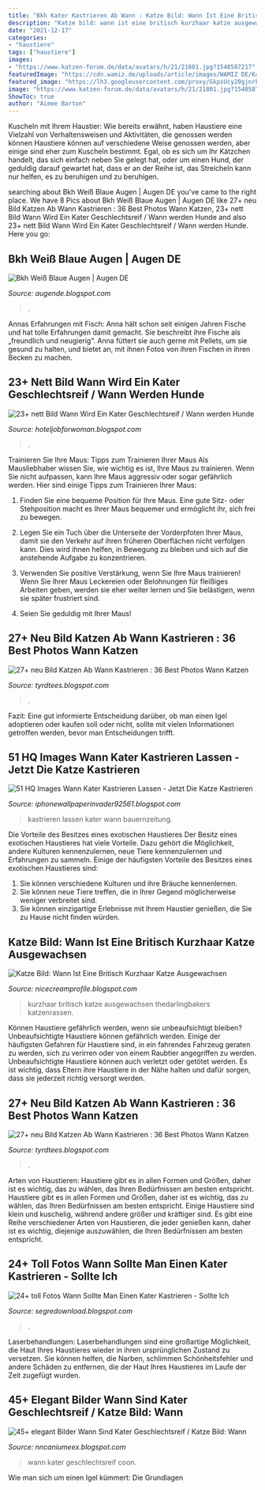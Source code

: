 ```yaml
---
title: "Bkh Kater Kastrieren Ab Wann : Katze Bild: Wann Ist Eine Britisch Kurzhaar Katze Ausgewachsen"
description: "Katze bild: wann ist eine britisch kurzhaar katze ausgewachsen"
date: "2021-12-17"
categories:
- "haustiere"
tags: ["haustiere"]
images:
- "https://www.katzen-forum.de/data/avatars/h/21/21801.jpg?1540587217"
featuredImage: "https://cdn.wamiz.de/uploads/article/images/WAMIZ DE/Katzen kämpfen breit.jpg"
featured_image: "https://lh3.googleusercontent.com/proxy/GkpsUcy20gjnrLck-zArhzclGv7WwDP5hJLHxXKuzA8Jw3Hw_kRI8eg3KCXv_JMl0FHXbXT2MOiOB1tuQimzetQHzTgkDFooYGY9_NrWwkbigE1QaX-tond0r6UExHaRZn5io3LZRI4x5h5UUgFK=w1200-h630-p-k-no-nu"
image: "https://www.katzen-forum.de/data/avatars/h/21/21801.jpg?1540587217"
ShowToc: true
author: "Aimee Barton"
---
```



Kuscheln mit Ihrem Haustier: Wie bereits erwähnt, haben Haustiere eine Vielzahl von Verhaltensweisen und Aktivitäten, die genossen werden können
Haustiere können auf verschiedene Weise genossen werden, aber einige sind eher zum Kuscheln bestimmt. Egal, ob es sich um Ihr Kätzchen handelt, das sich einfach neben Sie gelegt hat, oder um einen Hund, der geduldig darauf gewartet hat, dass er an der Reihe ist, das Streicheln kann nur helfen, es zu beruhigen und zu beruhigen.

	

		
searching about Bkh Weiß Blaue Augen | Augen DE you've came to the right place. We have 8 Pics about Bkh Weiß Blaue Augen | Augen DE like 27+ neu Bild Katzen Ab Wann Kastrieren : 36 Best Photos Wann Katzen, 23+ nett Bild Wann Wird Ein Kater Geschlechtsreif / Wann werden Hunde and also 23+ nett Bild Wann Wird Ein Kater Geschlechtsreif / Wann werden Hunde. Here you go:
		
    
## Bkh Weiß Blaue Augen | Augen DE

<img loading=lazy src="https://i.pinimg.com/736x/09/71/5c/09715c88bcfa1860c4d13ed6bfcd2344.jpg" onerror="this.onerror=null;this.src='https://tse4.mm.bing.net/th?id=OIP.pWU-GfAKt0RY5m8zMXA1dwHaLG&amp;pid=15.1';" alt="Bkh Weiß Blaue Augen | Augen DE">

_Source: augende.blogspot.com_

>. 

	

Annas Erfahrungen mit Fisch:
Anna hält schon seit einigen Jahren Fische und hat tolle Erfahrungen damit gemacht. Sie beschreibt ihre Fische als „freundlich und neugierig“. Anna füttert sie auch gerne mit Pellets, um sie gesund zu halten, und bietet an, mit ihnen Fotos von ihren Fischen in ihren Becken zu machen.

    
## 23+ Nett Bild Wann Wird Ein Kater Geschlechtsreif / Wann Werden Hunde

<img loading=lazy src="https://einfachtierisch.de/media/cache/default/cms/2019/02/katze-kater-kastration-ablauf-Wan-Fahmy-Redzuan-shutterstock-1267378978.jpg" onerror="this.onerror=null;this.src='https://tse4.mm.bing.net/th?id=OIP.lOwtNNZteM_831wNe1LZRQHaFj&amp;pid=15.1';" alt="23+ nett Bild Wann Wird Ein Kater Geschlechtsreif / Wann werden Hunde">

_Source: hoteljobforwoman.blogspot.com_

>. 

	

Trainieren Sie Ihre Maus: Tipps zum Trainieren Ihrer Maus
Als Mausliebhaber wissen Sie, wie wichtig es ist, Ihre Maus zu trainieren. Wenn Sie nicht aufpassen, kann Ihre Maus aggressiv oder sogar gefährlich werden. Hier sind einige Tipps zum Trainieren Ihrer Maus:
1. Finden Sie eine bequeme Position für Ihre Maus. Eine gute Sitz- oder Stehposition macht es Ihrer Maus bequemer und ermöglicht ihr, sich frei zu bewegen.

2. Legen Sie ein Tuch über die Unterseite der Vorderpfoten Ihrer Maus, damit sie den Verkehr auf ihren früheren Oberflächen nicht verfolgen kann. Dies wird ihnen helfen, in Bewegung zu bleiben und sich auf die anstehende Aufgabe zu konzentrieren.

3. Verwenden Sie positive Verstärkung, wenn Sie Ihre Maus trainieren! Wenn Sie Ihrer Maus Leckereien oder Belohnungen für fleißiges Arbeiten geben, werden sie eher weiter lernen und Sie belästigen, wenn sie später frustriert sind.

4. Seien Sie geduldig mit Ihrer Maus!

    
## 27+ Neu Bild Katzen Ab Wann Kastrieren : 36 Best Photos Wann Katzen

<img loading=lazy src="https://cdn.wamiz.de/uploads/article/images/WAMIZ DE/Katzen kämpfen breit.jpg" onerror="this.onerror=null;this.src='https://tse4.mm.bing.net/th?id=OIP.K6MqoZUKbBoP4M06Q7lU1gHaD5&amp;pid=15.1';" alt="27+ neu Bild Katzen Ab Wann Kastrieren : 36 Best Photos Wann Katzen">

_Source: tyrdtees.blogspot.com_

>. 

	

Fazit: Eine gut informierte Entscheidung darüber, ob man einen Igel adoptieren oder kaufen soll oder nicht, sollte mit vielen Informationen getroffen werden, bevor man Entscheidungen trifft.

    
## 51 HQ Images Wann Kater Kastrieren Lassen - Jetzt Die Katze Kastrieren

<img loading=lazy src="https://i.pinimg.com/originals/58/e4/90/58e490b41299fa14e7af477100b496c9.jpg" onerror="this.onerror=null;this.src='https://tse2.mm.bing.net/th?id=OIP.ZsieQ9XA5ZTagRfkah2y4gHaLH&amp;pid=15.1';" alt="51 HQ Images Wann Kater Kastrieren Lassen - Jetzt Die Katze Kastrieren">

_Source: iphonewallpaperinvader92561.blogspot.com_

>kastrieren lassen kater wann bauernzeitung. 

	

Die Vorteile des Besitzes eines exotischen Haustieres
Der Besitz eines exotischen Haustieres hat viele Vorteile. Dazu gehört die Möglichkeit, andere Kulturen kennenzulernen, neue Tiere kennenzulernen und Erfahrungen zu sammeln. Einige der häufigsten Vorteile des Besitzes eines exotischen Haustieres sind:
1. Sie können verschiedene Kulturen und ihre Bräuche kennenlernen.
2. Sie können neue Tiere treffen, die in Ihrer Gegend möglicherweise weniger verbreitet sind.
3. Sie können einzigartige Erlebnisse mit Ihrem Haustier genießen, die Sie zu Hause nicht finden würden.

    
## Katze Bild: Wann Ist Eine Britisch Kurzhaar Katze Ausgewachsen

<img loading=lazy src="https://lh3.googleusercontent.com/proxy/GkpsUcy20gjnrLck-zArhzclGv7WwDP5hJLHxXKuzA8Jw3Hw_kRI8eg3KCXv_JMl0FHXbXT2MOiOB1tuQimzetQHzTgkDFooYGY9_NrWwkbigE1QaX-tond0r6UExHaRZn5io3LZRI4x5h5UUgFK=w1200-h630-p-k-no-nu" onerror="this.onerror=null;this.src='https://tse3.mm.bing.net/th?id=OIP.Nnvk9wLotyYQySCPTrP6lAAAAA&amp;pid=15.1';" alt="Katze Bild: Wann Ist Eine Britisch Kurzhaar Katze Ausgewachsen">

_Source: nicecreamprofile.blogspot.com_

>kurzhaar britisch katze ausgewachsen thedarlingbakers katzenrassen. 

	

Können Haustiere gefährlich werden, wenn sie unbeaufsichtigt bleiben?
Unbeaufsichtigte Haustiere können gefährlich werden. Einige der häufigsten Gefahren für Haustiere sind, in ein fahrendes Fahrzeug geraten zu werden, sich zu verirren oder von einem Raubtier angegriffen zu werden. Unbeaufsichtigte Haustiere können auch verletzt oder getötet werden. Es ist wichtig, dass Eltern ihre Haustiere in der Nähe halten und dafür sorgen, dass sie jederzeit richtig versorgt werden.

    
## 27+ Neu Bild Katzen Ab Wann Kastrieren : 36 Best Photos Wann Katzen

<img loading=lazy src="https://images.gutefrage.net/media/fragen/bilder/ab-wann-darf-ich-meine-katze-nach-der-kastration-baden/1_original.jpg?v=1266248375000" onerror="this.onerror=null;this.src='https://tse2.mm.bing.net/th?id=OIP.pifk6B-Sd-cX88yoxYdFLQHaFj&amp;pid=15.1';" alt="27+ neu Bild Katzen Ab Wann Kastrieren : 36 Best Photos Wann Katzen">

_Source: tyrdtees.blogspot.com_

>. 

	

Arten von Haustieren: Haustiere gibt es in allen Formen und Größen, daher ist es wichtig, das zu wählen, das Ihren Bedürfnissen am besten entspricht.
Haustiere gibt es in allen Formen und Größen, daher ist es wichtig, das zu wählen, das Ihren Bedürfnissen am besten entspricht. Einige Haustiere sind klein und kuschelig, während andere größer und kräftiger sind. Es gibt eine Reihe verschiedener Arten von Haustieren, die jeder genießen kann, daher ist es wichtig, diejenige auszuwählen, die Ihren Bedürfnissen am besten entspricht.

    
## 24+ Toll Fotos Wann Sollte Man Einen Kater Kastrieren - Sollte Ich

<img loading=lazy src="https://www.purina.de/sites/default/files/2021-05/doctor-veterinarian-at-clinic-picture-id879798260TEASER.jpg" onerror="this.onerror=null;this.src='https://tse2.mm.bing.net/th?id=OIP.jidl6eOSb_USOsCwnVs3FwHaEK&amp;pid=15.1';" alt="24+ toll Fotos Wann Sollte Man Einen Kater Kastrieren - Sollte Ich">

_Source: segredownload.blogspot.com_

>. 

	

Laserbehandlungen:
Laserbehandlungen sind eine großartige Möglichkeit, die Haut Ihres Haustieres wieder in ihren ursprünglichen Zustand zu versetzen. Sie können helfen, die Narben, schlimmen Schönheitsfehler und andere Schäden zu entfernen, die der Haut Ihres Haustieres im Laufe der Zeit zugefügt wurden.

    
## 45+ Elegant Bilder Wann Sind Kater Geschlechtsreif / Katze Bild: Wann

<img loading=lazy src="https://www.katzen-forum.de/data/avatars/h/21/21801.jpg?1540587217" onerror="this.onerror=null;this.src='https://tse4.mm.bing.net/th?id=OIP.cNhoYgN6w5qzZVGCD-PdZQAAAA&amp;pid=15.1';" alt="45+ elegant Bilder Wann Sind Kater Geschlechtsreif / Katze Bild: Wann">

_Source: nncaniumeex.blogspot.com_

>wann kater geschlechtsreif coon. 

	

Wie man sich um einen Igel kümmert: Die Grundlagen

